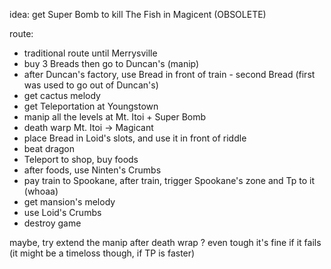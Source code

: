idea: get Super Bomb to kill The Fish in Magicent (OBSOLETE)

route:
- traditional route until Merrysville
- buy 3 Breads then go to Duncan's (manip)
- after Duncan's factory, use Bread in front of train - second Bread (first was used to go out of Duncan's)
- get cactus melody
- get Teleportation at Youngstown
- manip all the levels at Mt. Itoi + Super Bomb
- death warp Mt. Itoi -> Magicant
- place Bread in Loid's slots, and use it in front of riddle
- beat dragon
- Teleport to shop, buy foods
- after foods, use Ninten's Crumbs
- pay train to Spookane, after train, trigger Spookane's zone and Tp to it (whoaa)
- get mansion's melody
- use Loid's Crumbs
- destroy game

maybe, try extend the manip after death wrap ? even tough it's fine if it fails (it might be a timeloss though, if TP is faster)
